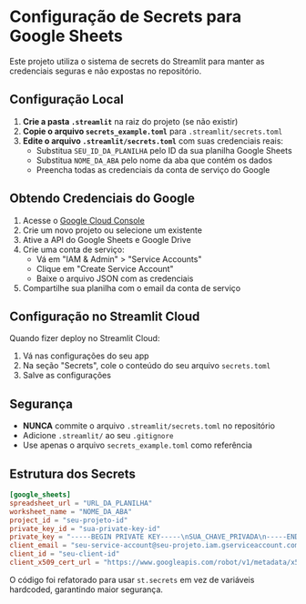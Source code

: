 # Configuração de Secrets para Google Sheets

Este projeto utiliza o sistema de secrets do Streamlit para manter as credenciais seguras e não expostas no repositório.

## Configuração Local

1. **Crie a pasta `.streamlit`** na raiz do projeto (se não existir)
2. **Copie o arquivo `secrets_example.toml`** para `.streamlit/secrets.toml`
3. **Edite o arquivo `.streamlit/secrets.toml`** com suas credenciais reais:
   - Substitua `SEU_ID_DA_PLANILHA` pelo ID da sua planilha Google Sheets
   - Substitua `NOME_DA_ABA` pelo nome da aba que contém os dados
   - Preencha todas as credenciais da conta de serviço do Google

## Obtendo Credenciais do Google

1. Acesse o [Google Cloud Console](https://console.cloud.google.com/)
2. Crie um novo projeto ou selecione um existente
3. Ative a API do Google Sheets e Google Drive
4. Crie uma conta de serviço:
   - Vá em "IAM & Admin" > "Service Accounts"
   - Clique em "Create Service Account"
   - Baixe o arquivo JSON com as credenciais
5. Compartilhe sua planilha com o email da conta de serviço

## Configuração no Streamlit Cloud

Quando fizer deploy no Streamlit Cloud:

1. Vá nas configurações do seu app
2. Na seção "Secrets", cole o conteúdo do seu arquivo `secrets.toml`
3. Salve as configurações

## Segurança

- **NUNCA** commite o arquivo `.streamlit/secrets.toml` no repositório
- Adicione `.streamlit/` ao seu `.gitignore`
- Use apenas o arquivo `secrets_example.toml` como referência

## Estrutura dos Secrets

```toml
[google_sheets]
spreadsheet_url = "URL_DA_PLANILHA"
worksheet_name = "NOME_DA_ABA"
project_id = "seu-projeto-id"
private_key_id = "sua-private-key-id"
private_key = "-----BEGIN PRIVATE KEY-----\nSUA_CHAVE_PRIVADA\n-----END PRIVATE KEY-----\n"
client_email = "seu-service-account@seu-projeto.iam.gserviceaccount.com"
client_id = "seu-client-id"
client_x509_cert_url = "https://www.googleapis.com/robot/v1/metadata/x509/..."
```

O código foi refatorado para usar `st.secrets` em vez de variáveis hardcoded, garantindo maior segurança.